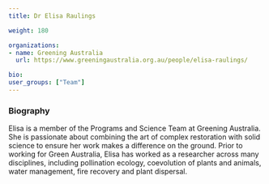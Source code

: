 ```yaml
---
title: Dr Elisa Raulings

weight: 180

organizations:
- name: Greening Australia
  url: https://www.greeningaustralia.org.au/people/elisa-raulings/

bio:
user_groups: ["Team"]
---
```


### Biography

Elisa is a member of the Programs and Science Team at Greening Australia. She is passionate about combining the art of complex restoration with solid science to ensure her work makes a difference on the ground. Prior to working for Green Australia, Elisa has worked as a researcher across many disciplines, including pollination ecology, coevolution of plants and animals, water management, fire recovery and plant dispersal.
